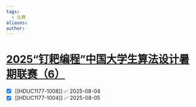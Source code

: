 ```yaml
---
tags:
  - 比赛
aliases: 
author:
---
```

# [2025“钉耙编程”中国大学生算法设计暑期联赛（6）](https://acm.hdu.edu.cn/contest/problems?cid=1177)

- [x] [[HDUC1177-1008]] ✅ 2025-08-04
- [x] [[HDUC1177-1004]] ✅ 2025-08-05
